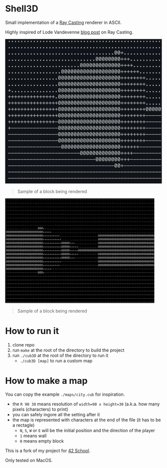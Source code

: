 # Shell3D

Small implementation of a [Ray Casting](https://en.wikipedia.org/wiki/Ray_casting) renderer in ASCII.

Highly inspired of Lode Vandevenne [blog post](https://lodev.org/cgtutor/raycasting.html) on Ray Casting.

![Sample of a block being rendered](./img/block-sample.jpg)
> Sample of a block being rendered

![Sample of the game being played](./img/game-sample.gif)
> Sample of a block being rendered

# How to run it

1. clone repo
2. run `make` at the root of the directory to build the project
3. run `./cub3D` at the root of the directory to run it
   - `./cub3D [map]` to run a custom map

# How to make a map

You can copy the example `./maps/city.cub` for inspiration.

- the `R 90 30` means resolution of `width=90 x height=30` (a.k.a. how many pixels (characters) to print)
- you can safely ingore all the setting after it
- the map is represented with characters at the end of the file (it has to be a rectagle)
  - `N`, `S`, `W` or `E` will be the initial position and the direction of the player
  - `1` means wall
  - `0` means empty block

This is a fork of my project for [42 School](https://42.fr).

Only tested on MacOS.
